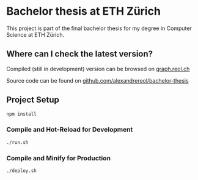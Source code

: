 # Bachelor thesis at ETH Zürich

This project is part of the final bachelor thesis for my degree in Computer Science at ETH Zürich.

## Where can I check the latest version?

Compiled (still in development) version can be browsed on [graph.reol.ch](https://graph.reol.ch)

Source code can be found on [github.com/alexandrereol/bachelor-thesis](https://github.com/alexandrereol/bachelor-thesis)

## Project Setup

```sh
npm install
```

### Compile and Hot-Reload for Development

```sh
./run.sh
```

### Compile and Minify for Production

```sh
./deploy.sh
```
